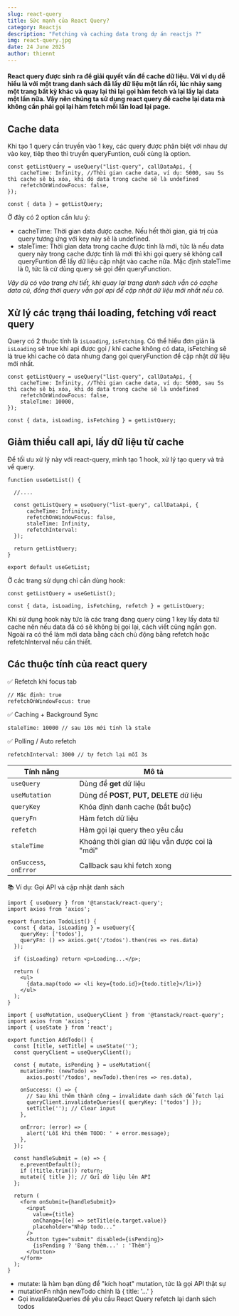 ```yaml
---
slug: react-query
title: Sức mạnh của React Query?
category: Reactjs
description: "Fetching và caching data trong dự án reactjs ?"
img: react-query.jpg
date: 24 June 2025
author: thiennt
---
```


#### React query được sinh ra để giải quyết vấn đề cache dữ liệu. Với ví dụ dễ hiểu là với một trang danh sách đã lấy dữ liệu một lần rồi, lúc nhảy sang một trang bất kỳ khác và quay lại thì lại gọi hàm fetch và lại lấy lại data một lần nữa. Vậy nên chúng ta sử dụng react query để cache lại data mà không cần phải gọi lại hàm fetch mỗi lần load lại page.

## Cache data

Khi tạo 1 query cần truyền vào 1 key, các query được phân biệt với nhau dự vào key, tiêp theo thì truyền queryFuntion, cuối cùng là option.

```
const getListQuery = useQuery("list-query", callDataApi, {
    cacheTime: Infinity, //Thời gian cache data, ví dụ: 5000, sau 5s thì cache sẽ bị xóa, khi đó data trong cache sẽ là undefined
    refetchOnWindowFocus: false,
});

const { data } = getListQuery;
```

Ở đây có 2 option cần lưu ý:

- cacheTime: Thời gian data được cache. Nếu hết thời gian, giá trị của query tương ứng với key này sẽ là undefined.
- staleTime: Thời gian data trong cache được tính là mới, tức là nếu data query này trong cache được tính là mới thì khi gọi query sẽ không call queryFuntion để lấy dữ liệu cập nhật vào cache nữa. Mặc định staleTime là 0, tức là cứ dùng query sẽ gọi đến queryFunction.

<i>Vậy dù có vào trang chi tiết, khi quay lại trang danh sách vẫn có cache data cũ, đồng thời query vẫn gọi api để cập nhật dữ liệu mới nhất nếu có.</i>

## Xử lý các trạng thái loading, fetching với react query

Query có 2 thuộc tính là `isLoading`, `isFetching`. Có thể hiểu đơn giản là `isLoading` sẽ true khi api được gọi / khi cache không có data, isFetching sẽ là true khi cache có data nhưng đang gọi queryFunction để cập nhật dữ liệu mới nhất.

```
const getListQuery = useQuery("list-query", callDataApi, {
    cacheTime: Infinity, //Thời gian cache data, ví dụ: 5000, sau 5s thì cache sẽ bị xóa, khi đó data trong cache sẽ là undefined
    refetchOnWindowFocus: false,
    staleTime: 10000,
});

const { data, isLoading, isFetching } = getListQuery;
```

## Giảm thiểu call api, lấy dữ liệu từ cache

Để tối ưu xử lý này với react-query, mình tạo 1 hook, xử lý tạo query và trả về query.

```
function useGetList() {

  //....

  const getListQuery = useQuery("list-query", callDataApi, {
      cacheTime: Infinity,
      refetchOnWindowFocus: false,
      staleTime: Infinity,
      refetchInterval:
  });

  return getListQuery;
}

export default useGetList;
```

Ở các trang sử dụng chỉ cần dùng hook:

```
const getListQuery = useGetList();

const { data, isLoading, isFetching, refetch } = getListQuery;
```

Khi sử dụng hook này tức là các trang đang query cùng 1 key lấy data từ cache nên nếu data đã có sẽ không bị gọi lại, cách viết cũng ngắn gọn. Ngoài ra có thể làm mới data bằng cách chủ động bằng refetch hoặc refetchInterval nếu cần thiết.

## Các thuộc tính của react query

✅ Refetch khi focus tab

```
// Mặc định: true
refetchOnWindowFocus: true
```

✅ Caching + Background Sync

```
staleTime: 10000 // sau 10s mới tính là stale
```

✅ Polling / Auto refetch

```
refetchInterval: 3000 // tự fetch lại mỗi 3s
```

| Tính năng              | Mô tả                                          |
| ---------------------- | ---------------------------------------------- |
| `useQuery`             | Dùng để **get** dữ liệu                        |
| `useMutation`          | Dùng để **POST, PUT, DELETE** dữ liệu          |
| `queryKey`             | Khóa định danh cache (bắt buộc)                |
| `queryFn`              | Hàm fetch dữ liệu                              |
| `refetch`              | Hàm gọi lại query theo yêu cầu                 |
| `staleTime`            | Khoảng thời gian dữ liệu vẫn được coi là "mới" |
| `onSuccess`, `onError` | Callback sau khi fetch xong                    |

📚 Ví dụ: Gọi API và cập nhật danh sách

```
import { useQuery } from '@tanstack/react-query';
import axios from 'axios';

export function TodoList() {
  const { data, isLoading } = useQuery({
    queryKey: ['todos'],
    queryFn: () => axios.get('/todos').then(res => res.data)
  });

  if (isLoading) return <p>Loading...</p>;

  return (
    <ul>
      {data.map(todo => <li key={todo.id}>{todo.title}</li>)}
    </ul>
  );
}
```

```
import { useMutation, useQueryClient } from '@tanstack/react-query';
import axios from 'axios';
import { useState } from 'react';

export function AddTodo() {
  const [title, setTitle] = useState('');
  const queryClient = useQueryClient();

  const { mutate, isPending } = useMutation({
    mutationFn: (newTodo) =>
      axios.post('/todos', newTodo).then(res => res.data),

    onSuccess: () => {
      // Sau khi thêm thành công → invalidate danh sách để fetch lại
      queryClient.invalidateQueries({ queryKey: ['todos'] });
      setTitle(''); // Clear input
    },

    onError: (error) => {
      alert('Lỗi khi thêm TODO: ' + error.message);
    },
  });

  const handleSubmit = (e) => {
    e.preventDefault();
    if (!title.trim()) return;
    mutate({ title }); // Gửi dữ liệu lên API
  };

  return (
    <form onSubmit={handleSubmit}>
      <input
        value={title}
        onChange={(e) => setTitle(e.target.value)}
        placeholder="Nhập todo..."
      />
      <button type="submit" disabled={isPending}>
        {isPending ? 'Đang thêm...' : 'Thêm'}
      </button>
    </form>
  );
}
```

- mutate: là hàm bạn dùng để "kích hoạt" mutation, tức là gọi API thật sự
- mutationFn nhận newTodo chính là { title: '...' }
- Gọi invalidateQueries để yêu cầu React Query refetch lại danh sách todos
